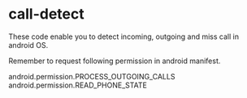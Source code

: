 # call-detect

These code enable you to detect incoming, outgoing and miss call in android OS.

Remember to request following permission in android manifest.

android.permission.PROCESS_OUTGOING_CALLS
android.permission.READ_PHONE_STATE
